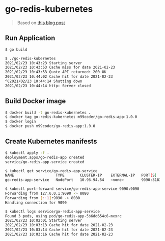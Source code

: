 # go-redis-kubernetes

> Based on [this blog post](https://www.callicoder.com/deploy-multi-container-go-redis-app-kubernetes/)

## Run Application

```bash
$ go build

$ ./go-redis-kubernetes
2021/02/23 10:43:23 Starting server
2021/02/23 10:43:53 Cache miss for date 2021-02-23
2021/02/23 10:43:53 Quote API returned: 200 OK
2021/02/23 10:44:02 Cache hit for date 2021-02-23
^C2021/02/23 10:44:14 Shutting down
2021/02/23 10:44:14 http: Server closed
```

## Build Docker image

```bash
$ docker build -t go-redis-kubernetes .
$ docker tag go-redis-kubernetes m99coder/go-redis-app:1.0.0
$ docker login
$ docker push m99coder/go-redis-app:1.0.0
```

## Create Kubernetes manifests

```bash
$ kubectl apply -f .
deployment.apps/go-redis-app created
service/go-redis-app-service created

$ kubectl get service/go-redis-app-service
NAME                   TYPE       CLUSTER-IP    EXTERNAL-IP   PORT(S)          AGE
go-redis-app-service   NodePort   10.96.94.54   <none>        9090:31831/TCP   2m21s

$ kubectl port-forward service/go-redis-app-service 9090:9090
Forwarding from 127.0.0.1:9090 -> 8080
Forwarding from [::1]:9090 -> 8080
Handling connection for 9090

$ kubectl logs service/go-redis-app-service
Found 3 pods, using pod/go-redis-app-5b6dd654c6-mxxrc
2021/02/23 10:02:01 Starting server
2021/02/23 10:03:13 Cache hit for date 2021-02-23
2021/02/23 10:03:14 Cache hit for date 2021-02-23
2021/02/23 10:03:16 Cache hit for date 2021-02-23
```
